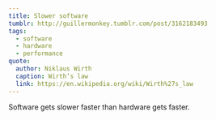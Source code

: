 ```yaml
---
title: Slower software
tumblr: http://guillermonkey.tumblr.com/post/3162183493
tags:
  - software
  - hardware
  - performance
quote:
  author: Niklaus Wirth
  caption: Wirth’s law
  link: https://en.wikipedia.org/wiki/Wirth%27s_law
---
```


Software gets slower faster than hardware gets faster.
